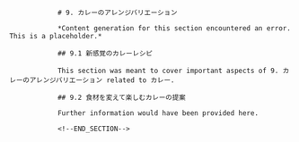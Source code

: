 
                # 9. カレーのアレンジバリエーション
                
                *Content generation for this section encountered an error. This is a placeholder.*
                
                ## 9.1 新感覚のカレーレシピ
                
                This section was meant to cover important aspects of 9. カレーのアレンジバリエーション related to カレー.
                
                ## 9.2 食材を変えて楽しむカレーの提案
                
                Further information would have been provided here.
                
                <!--END_SECTION-->
                